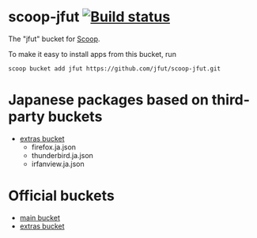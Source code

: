 # scoop-jfut [![Build status](https://ci.appveyor.com/api/projects/status/g7rl27je2p7y3kcs?svg=true)](https://ci.appveyor.com/project/jfut/scoop-jfut)

The "jfut" bucket for [Scoop](http://scoop.sh).

To make it easy to install apps from this bucket, run

```
scoop bucket add jfut https://github.com/jfut/scoop-jfut.git
```

# Japanese packages based on third-party buckets

- [extras bucket](https://github.com/lukesampson/scoop-extras)
    - firefox.ja.json
    - thunderbird.ja.json
    - irfanview.ja.json

# Official buckets

- [main bucket](https://github.com/lukesampson/scoop)
- [extras bucket](https://github.com/lukesampson/scoop-extras)

